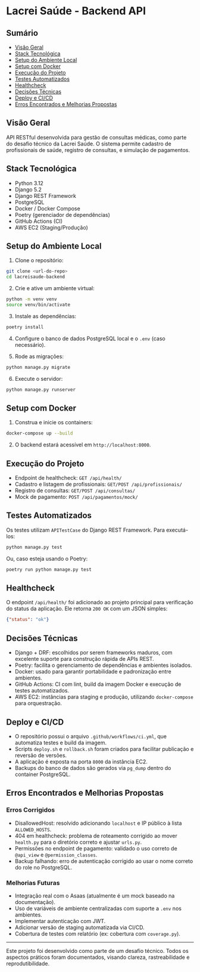 # Lacrei Saúde - Backend API

## Sumário
- [Visão Geral](#visão-geral)
- [Stack Tecnológica](#stack-tecnológica)
- [Setup do Ambiente Local](#setup-do-ambiente-local)
- [Setup com Docker](#setup-com-docker)
- [Execução do Projeto](#execução-do-projeto)
- [Testes Automatizados](#testes-automatizados)
- [Healthcheck](#healthcheck)
- [Decisões Técnicas](#decisões-técnicas)
- [Deploy e CI/CD](#deploy-e-cicd)
- [Erros Encontrados e Melhorias Propostas](#erros-encontrados-e-melhorias-propostas)

## Visão Geral

API RESTful desenvolvida para gestão de consultas médicas, como parte do desafio técnico da Lacrei Saúde. O sistema permite cadastro de profissionais de saúde, registro de consultas, e simulação de pagamentos.

## Stack Tecnológica

- Python 3.12
- Django 5.2
- Django REST Framework
- PostgreSQL
- Docker / Docker Compose
- Poetry (gerenciador de dependências)
- GitHub Actions (CI)
- AWS EC2 (Staging/Produção)

## Setup do Ambiente Local

1. Clone o repositório:

```bash
git clone <url-do-repo>
cd lacreisaude-backend
```

2. Crie e ative um ambiente virtual:

```bash
python -m venv venv
source venv/bin/activate
```

3. Instale as dependências:

```bash
poetry install
```

4. Configure o banco de dados PostgreSQL local e o `.env` (caso necessário).

5. Rode as migrações:

```bash
python manage.py migrate
```

6. Execute o servidor:

```bash
python manage.py runserver
```

## Setup com Docker

1. Construa e inicie os containers:

```bash
docker-compose up --build
```

2. O backend estará acessível em `http://localhost:8000`.

## Execução do Projeto

- Endpoint de healthcheck: `GET /api/health/`
- Cadastro e listagem de profissionais: `GET/POST /api/profissionais/`
- Registro de consultas: `GET/POST /api/consultas/`
- Mock de pagamento: `POST /api/pagamentos/mock/`

## Testes Automatizados

Os testes utilizam `APITestCase` do Django REST Framework. Para executá-los:

```bash
python manage.py test
```

Ou, caso esteja usando o Poetry:

```bash
poetry run python manage.py test
```

## Healthcheck

O endpoint `/api/health/` foi adicionado ao projeto principal para verificação do status da aplicação. Ele retorna `200 OK` com um JSON simples:

```json
{"status": "ok"}
```

## Decisões Técnicas

- Django + DRF: escolhidos por serem frameworks maduros, com excelente suporte para construção rápida de APIs REST.
- Poetry: facilita o gerenciamento de dependências e ambientes isolados.
- Docker: usado para garantir portabilidade e padronização entre ambientes.
- GitHub Actions: CI com lint, build da imagem Docker e execução de testes automatizados.
- AWS EC2: instâncias para staging e produção, utilizando `docker-compose` para orquestração.

## Deploy e CI/CD

- O repositório possui o arquivo `.github/workflows/ci.yml`, que automatiza testes e build da imagem.
- Scripts `deploy.sh` e `rollback.sh` foram criados para facilitar publicação e reversão de versões.
- A aplicação é exposta na porta `8000` da instância EC2.
- Backups do banco de dados são gerados via `pg_dump` dentro do container PostgreSQL.

## Erros Encontrados e Melhorias Propostas

### Erros Corrigidos

- DisallowedHost: resolvido adicionando `localhost` e IP público à lista `ALLOWED_HOSTS`.
- 404 em healthcheck: problema de roteamento corrigido ao mover `health.py` para o diretório correto e ajustar `urls.py`.
- Permissões no endpoint de pagamento: validado o uso correto de `@api_view` e `@permission_classes`.
- Backup falhando: erro de autenticação corrigido ao usar o nome correto do role no PostgreSQL.

### Melhorias Futuras

- Integração real com o Asaas (atualmente é um mock baseado na documentação).
- Uso de variáveis de ambiente centralizadas com suporte a `.env` nos ambientes.
- Implementar autenticação com JWT.
- Adicionar versão de staging automatizada via CI/CD.
- Cobertura de testes com relatório (ex: cobertura com `coverage.py`).

---

Este projeto foi desenvolvido como parte de um desafio técnico. Todos os aspectos práticos foram documentados, visando clareza, rastreabilidade e reprodutibilidade.

